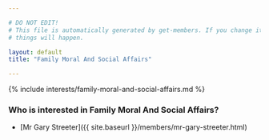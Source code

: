 ```yaml
---

# DO NOT EDIT!
# This file is automatically generated by get-members. If you change it, bad
# things will happen.

layout: default
title: "Family Moral And Social Affairs"

---
```


{% include interests/family-moral-and-social-affairs.md %}

### Who is interested in Family Moral And Social Affairs?


* [Mr Gary Streeter]({{ site.baseurl }}/members/mr-gary-streeter.html)
